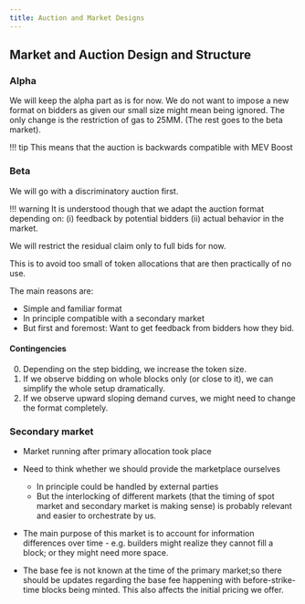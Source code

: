 ```yaml
---
title: Auction and Market Designs
---
```


## Market and Auction Design and Structure

### Alpha

We will keep the alpha part as is for now. We do not want to impose a new format on bidders as given
our small size might mean being ignored. The only change is the restriction of gas to 25MM. (The
rest goes to the beta market).

!!! tip
  This means that the auction is backwards compatible with MEV Boost

### Beta

We will go with a discriminatory auction first.

!!! warning 
  It is understood though that we adapt the auction format depending on: (i) feedback by potential bidders (ii) actual behavior in the market.

We will restrict the residual claim only to full bids for now. 

This is to avoid too small of token allocations that are then practically of no use.

The main reasons are:

- Simple and familiar format
- In principle compatible with a secondary market
- But first and foremost: Want to get feedback from bidders how they bid.

#### Contingencies

0. Depending on the step bidding, we increase the token size.
1. If we observe bidding on whole blocks only (or close to it), we can simplify the whole setup
   dramatically.
2. If we observe upward sloping demand curves, we might need to change the format completely.

### Secondary market

- Market running after primary allocation took place
- Need to think whether we should provide the marketplace ourselves

  - In principle could be handled by external parties
  - But the interlocking of different markets (that the timing of spot market and secondary market is making sense) is probably relevant and easier to orchestrate by us.
- The main purpose of this market is to account for information differences over time - e.g. builders might realize they cannot fill a block; or they might need more space.

- The base fee is not known at the time of the primary market;so there should be updates regarding the base fee happening with before-strike-time blocks being minted. This also affects the initial pricing we offer.
